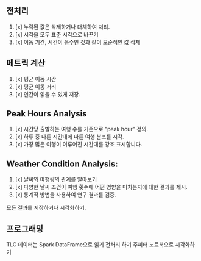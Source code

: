 ## 전처리

1. [x] 누락된 값은 삭제하거나 대체하여 처리.
2. [x] 시각을 모두 표준 시각으로 바꾸기
3. [x] 이동 기간, 시간이 음수인 것과 같이 모순적인 값 삭제

## 메트릭 계산

1. [x] 평균 이동 시간
2. [x] 평균 이동 거리
3. [x] 인간이 읽을 수 있게 저장.

## Peak Hours Analysis

1. [x] 시간당 출발하는 여행 수를 기준으로 "peak hour" 정의.
2. [x] 하루 중 다른 시간대에 따른 여행 분포를 시각.
3. [x] 가장 많은 여행이 이루어진 시간대를 강조 표시합니다.

## Weather Condition Analysis:
1. [x] 날씨와 여행량의 관계를 알아보기
2. [x] 다양한 날씨 조건이 여행 횟수에 어떤 영향을 미치는지에 대한 결과를 제시.
3. [x] 통계적 방법을 사용하여 연구 결과를 검증.

모든 결과를 저장하거나 시각화하기.

## 프로그래밍
TLC 데이터는 Spark DataFrame으로 읽기
전처리 하기
주피터 노트북으로 시각화하기

